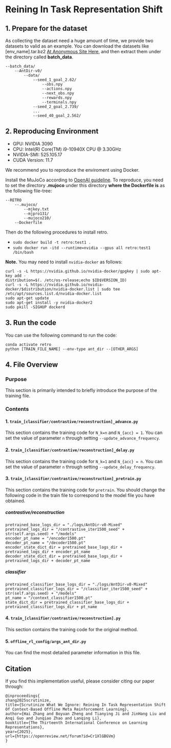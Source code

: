 # Reining In Task Representation Shift

## 1. Prepare for the dataset
As collecting the dataset need a huge amount of time, we provide two datasets to valid as an example. You can download the datasets like [env_name].tar.bz2 [At Anonymous Site Here](https://drive.google.com/file/d/1CW37J4msh3nzSnEwIWnSQ472L3_IfgIE/view?usp=sharing), and then extract them under the directory called **batch_data**.
```
--batch_data/
    --AntDir-v0/
        --data/
            --seed_1_goal_2.62/
                --obs.npy
                --actions.npy
                --next_obs.npy
                --rewards.npy
                --terminals.npy
            --seed_2_goal_2.739/
            ...
            --seed_40_goal_2.562/
```

## 2. Reproducing Environment
- GPU: NVIDIA 3090
- CPU: Intel(R) Core(TM) i9-10940X CPU @ 3.30GHz
- NVIDIA-SMI: 525.105.17
- CUDA Version: 11.7

We recommend you to reproduce the enviroment using Docker.

Install the MuJoCo according to [OpenAI guideline](https://github.com/openai/mujoco-py). To reproduce, you need to set the directory **.mujoco** under this directory **where the Dockerfile is** as the following file-tree:
```
--RETRO
    --.mujoco/
        --mjkey.txt
        --mjpro131/
        --mujoco210/
    --Dockerfile
```

Then do the following procedures to install retro.
- `sudo docker build -t retro:test1 .`
- `sudo docker run -itd --runtime=nvidia --gpus all retro:test1 /bin/bash`

**Note.** You may need to install `nvidia-docker` as follows:
```
curl -s -L https://nvidia.github.io/nvidia-docker/gpgkey | sudo apt-key add -
distribution=$(. /etc/os-release;echo $ID$VERSION_ID)
curl -s -L https://nvidia.github.io/nvidia-docker/$distribution/nvidia-docker.list | sudo tee /etc/apt/sources.list.d/nvidia-docker.list
sudo apt-get update
sudo apt-get install -y nvidia-docker2
sudo pkill -SIGHUP dockerd
```

## 3. Run the code
You can use the following command to run the code:
```
conda activate retro
python [TRAIN_FILE_NAME] --env-type ant_dir --[OTHER_ARGS]
```
## 4. File Overview

### Purpose

This section is primarily intended to briefly introduce the purpose of the training file.

### Contents

#### 1. `train_[classifier/contrastive/reconstruction]_advance.py`

This section contains the training code for `N_k=n` and `N_{acc} = 1`. You can set the value of parameter `n` through setting `--update_advance_frequency`.

#### 2. `train_[classifier/contrastive/reconstruction]_delay.py`

This section contains the training code for `N_k=1` and `N_{acc} = n`. You can set the value of parameter `n` through setting `--update_delay_frequency`.

#### 3. `train_[classifier/contrastive/reconstruction]_pretrain.py`

This section contains the training code for `pretrain`. You should change the following code in the train file to correspond to the model file you have obtained.

##### contrastive/reconstruction
```
pretrained_base_logs_dir = "./logs/AntDir-v0-Mixed"
pretrained_logs_dir = "/contrastive_iter1500_seed" + str(self.args.seed) + "/models"
encoder_pt_name = "/encoder1500.pt"
decoder_pt_name = "/decoder1500.pt"
encoder_state_dict_dir = pretrained_base_logs_dir + pretrained_logs_dir + encoder_pt_name
decoder_state_dict_dir = pretrained_base_logs_dir + pretrained_logs_dir + decoder_pt_name
```

##### classifier
```
pretrained_classifier_base_logs_dir = "./logs/AntDir-v0-Mixed"
pretrained_classifier_logs_dir = "/classifier_iter1500_seed" + str(self.args.seed) + "/models"
pt_name = "/context_classifier1500.pt"
state_dict_dir = pretrained_classifier_base_logs_dir + pretrained_classifier_logs_dir + pt_name
```

#### 4. `train_[classifier/contrastive/reconstruction].py`

This section contains the training code for the original method.

#### 5. `offline_rl_config/args_ant_dir.py`
You can find the most detailed parameter information in this file.


## Citation
If you find this implementation useful, please consider citing our paper through:

    @inproceedings{
    zhang2025scrutinize,
    title={Scrutinize What We Ignore: Reining In Task Representation Shift Of Context-Based Offline Meta Reinforcement Learning},
    author={Hai Zhang and Boyuan Zheng and Tianying Ji and JinHang Liu and Anqi Guo and Junqiao Zhao and Lanqing Li},
    booktitle={The Thirteenth International Conference on Learning Representations},
    year={2025},
    url={https://openreview.net/forum?id=Cr1XlGBGVm}
    }

